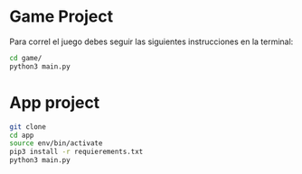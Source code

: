 # Game Project

Para correl el juego debes seguir las siguientes instrucciones en la terminal:

```sh
cd game/
python3 main.py
```
# App project

```sh
git clone
cd app
source env/bin/activate
pip3 install -r requierements.txt
python3 main.py 
```